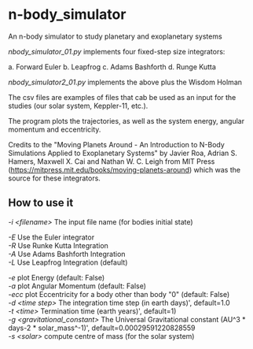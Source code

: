 # n-body_simulator
An n-body simulator to study planetary and exoplanetary systems

_nbody_simulator_01.py_ implements four fixed-step size integrators: 

a. Forward Euler
b. Leapfrog
c. Adams Bashforth
d. Runge Kutta

_nbody_simulator2_01.py_ implements the above plus the Wisdom Holman

The csv files are examples of files that cab be used as an input for the studies (our solar system, Keppler-11, etc.). 

The program plots the trajectories, as well as the system energy, angular momentum and eccentricity.

Credits to the "Moving Planets Around - An Introduction to N-Body Simulations Applied to Exoplanetary Systems" by Javier Roa, Adrian S. Hamers, Maxwell X. Cai and Nathan W. C. Leigh from MIT Press (https://mitpress.mit.edu/books/moving-planets-around) which was the source for these integrators. 

## How to use it
_-i \<filename>_ The input file name (for bodies initial state)

_-E_ Use the Euler integrator  
_-R_ Use Runke Kutta Integration  
_-A_ Use Adams Bashforth Integration  
_-L_ Use Leapfrog Integration (default) 
 
_-e_ plot Energy (default: False)  
_-a_ plot Angular Momentum (default: False)  
_-ecc_ plot Eccentricity for a body other than body "0" (default: False)  
_-d \<time step>_ The integration time step (in earth days)', default=1.0  
_-t \<time>_ Termination time (earth years)', default=1)  
_-g \<gravitational_constant>_ The Universal Gravitational constant (AU^3 * days-2 * solar_mass^-1)', default=0.00029591220828559  
_-s \<solar>_  compute centre of mass (for the solar system)  

